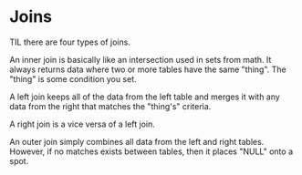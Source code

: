 # Joins

TIL there are four types of joins.

An inner join is basically like an intersection used in sets from math. It always returns data where two or more tables have the same "thing". The "thing" is some condition you set.

A left join keeps all of the data from the left table and merges it with any data from the right that matches the "thing's" criteria.

A right join is a vice versa of a left join.

An outer join simply combines all data from the left and right tables. However, if no matches exists between tables, then it places "NULL" onto a spot.
